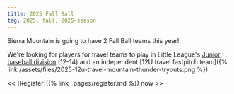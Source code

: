```yaml
---
title: 2025 Fall Ball
tag: 2025, fall, 2025-season
---
```


Sierra Mountain is going to have 2 Fall Ball teams this year!

We're looking for players for travel teams to play in
Little League's
[Junior baseball division](https://www.littleleague.org/play-little-league/baseball/divisions/#Junior)
(12-14) and
an independent [12U travel fastpitch team]({% link /assets/files/2025-12u-travel-mountain-thunder-tryouts.png %}) 

<< [Register]({% link _pages/register.md %}) now >>
